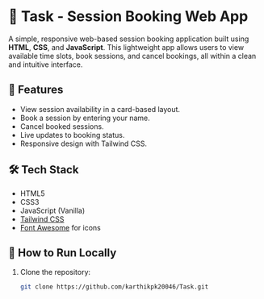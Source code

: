 # 📅 Task - Session Booking Web App

A simple, responsive web-based session booking application built using **HTML**, **CSS**, and **JavaScript**. This lightweight app allows users to view available time slots, book sessions, and cancel bookings, all within a clean and intuitive interface.

## 🚀 Features

- View session availability in a card-based layout.
- Book a session by entering your name.
- Cancel booked sessions.
- Live updates to booking status.
- Responsive design with Tailwind CSS.

## 🛠 Tech Stack

- HTML5  
- CSS3  
- JavaScript (Vanilla)  
- [Tailwind CSS](https://tailwindcss.com/)  
- [Font Awesome](https://fontawesome.com/) for icons

## 🧪 How to Run Locally

1. Clone the repository:
   ```bash
   git clone https://github.com/karthikpk20046/Task.git
